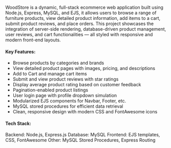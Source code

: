 WoodStore is a dynamic, full-stack ecommerce web application built using Node.js, Express, MySQL, and EJS, it allows users to browse a range of furniture products, view detailed product information, add items to a cart, submit product reviews, and place orders.
This project showcases the integration of server-side rendering, database-driven product management, user reviews, and cart functionalities — all styled with responsive and modern front-end layouts.

#### Key Features:
- Browse products by categories and brands
- View detailed product pages with images, pricing, and descriptions
- Add to Cart and manage cart items
- Submit and view product reviews with star ratings
- Display average product rating based on customer feedback
- Pagination-enabled product listings
- User login page with profile dropdown simulation
- Modularized EJS components for Navbar, Footer, etc.
- MySQL stored procedures for efficient data retrieval
- Clean, responsive design with modern CSS and FontAwesome icons

#### Tech Stack:
Backend: Node.js, Express.js
Database: MySQL
Frontend: EJS templates, CSS, FontAwesome
Other: MySQL Stored Procedures, Express Routing

